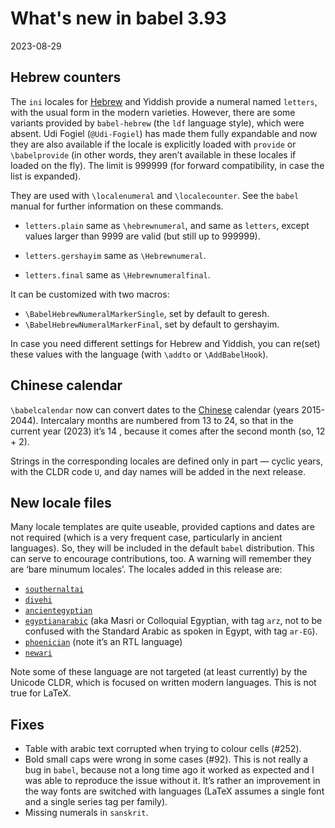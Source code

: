# What's new in babel 3.93

2023-08-29

## Hebrew counters

The `ini` locales for
[Hebrew](https://latex3.github.io/babel/guides/locale-hebrew.html) and Yiddish provide a numeral named
`letters`, with the usual form in the modern varieties. However, there
are some variants provided by `babel-hebrew` (the `ldf` language
style), which were absent. Udi Fogiel (`@Udi-Fogiel`) has made them
fully expandable and now they are also available if the locale is
explicitly loaded with `provide` or `\babelprovide` (in other words,
they aren’t available in these locales if loaded on the fly). The limit
is 999999 (for forward compatibility, in case the list is expanded).

They are used with `\localenumeral` and `\localecounter`. See the
`babel` manual for further information on these commands.

* `letters.plain` same as `\hebrewnumeral`, and same as `letters`,
  except values larger than 9999 are valid (but still up to 999999).

* `letters.gershayim` same as `\Hebrewnumeral`.

* `letters.final` same as `\Hebrewnumeralfinal`.

It can be customized with two macros:
* `\BabelHebrewNumeralMarkerSingle`, set by default to geresh.
* `\BabelHebrewNumeralMarkerFinal`, set by default to gershayim.

In case you need different settings for Hebrew and Yiddish, you can
re(set) these values with the language (with `\addto` or
`\AddBabelHook`).

## Chinese calendar

`\babelcalendar` now can convert dates to the
[Chinese](https://latex3.github.io/babel/guides/locale-chinese.html) calendar (years
2015-2044). Intercalary months are numbered from 13 to 24, so that in
the current year (2023) it’s 14 , because it comes after the second
month (so, 12 + 2).

Strings in the corresponding locales are defined only in part — cyclic
years, with the CLDR code `U`, and day names will be added in the next
release.
  
## New locale files

Many locale templates are quite useable, provided captions and dates
are not required (which is a very frequent case, particularly in
ancient languages). So, they will be included in the default `babel`
distribution. This can serve to encourage contributions, too. A warning
will remember they are ‘bare minumum locales’. The locales added in
this release are:

* [`southernaltai`](https://latex3.github.io/babel/guides/locale-southernaltai.html)
* [`divehi`](https://latex3.github.io/babel/guides/locale-divehi.html)
* [`ancientegyptian`](https://latex3.github.io/babel/guides/locale-ancientegyptian.html)
* [`egyptianarabic`](https://latex3.github.io/babel/guides/locale-egyptianarabic.html) (aka Masri or Colloquial Egyptian, with tag `arz`,
  not to be confused with the Standard Arabic as spoken in Egypt, with
  tag `ar-EG`).
* [`phoenician`](https://latex3.github.io/babel/guides/locale-phoenician.html) (note it’s an RTL language)
* [`newari`](https://latex3.github.io/babel/guides/locale-newari.html)

Note some of these language are not targeted (at least currently) by
the Unicode CLDR, which is focused on written modern languages. This is
not true for LaTeX.

## Fixes

* Table with arabic text corrupted when trying to colour cells (#252).
* Bold small caps were wrong in some cases (#92). This is not really a
  bug in `babel`, because not a long time ago it worked as expected
  and I was able to reproduce the issue without it. It’s rather an
  improvement in the way fonts are switched with languages (LaTeX
  assumes a single font and a single series tag per family).
* Missing numerals in `sanskrit`.